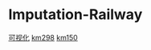 # Imputation-Railway
[可视化](https://letian233.github.io/Imputation-Railway/visualization.html)
[km298](https://letian233.github.io/Imputation-Railway/km298.html)
[km150](https://letian233.github.io/Imputation-Railway/km150.html)


